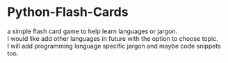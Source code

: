 # Python-Flash-Cards
a simple flash card game to help learn languages or jargon.<br />
I would like add other languages in future with the option to choose topic. <br />
I will add programming language specific jargon and maybe code snippets too. <br />
